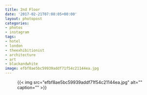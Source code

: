 ```yaml
---
title: 2nd Floor
date: '2017-02-21T07:08:05+00:00'
layout: photopost
categories:
- photos
- instagram
tags:
- hotel
- london
- theexhibitionist
- architecture
- art
- blackandwhite
image: efbf8ae5bc59939addf71f54c21144ea.jpg
---
```


<figure class="photo photo--square">
  {{< img src="efbf8ae5bc59939addf71f54c21144ea.jpg" alt="" caption="" >}}

</figure>





